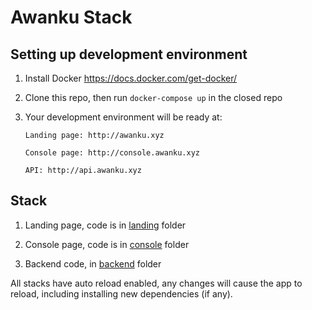 Awanku Stack
============

## Setting up development environment

1. Install Docker https://docs.docker.com/get-docker/

1. Clone this repo, then run `docker-compose up` in the closed repo

1. Your development environment will be ready at:

    ```
    Landing page: http://awanku.xyz

    Console page: http://console.awanku.xyz

    API: http://api.awanku.xyz
    ```

## Stack

1. Landing page, code is in [landing](landing) folder

2. Console page, code is in [console](console) folder

3. Backend code, in [backend](backend) folder

All stacks have auto reload enabled, any changes will cause the app to reload, including installing new dependencies (if any).
